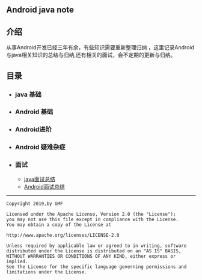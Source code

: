 ## Android java note

## 介绍

从事Android开发已经三年有余，有些知识需要重新整理归纳 ，这里记录Android与java相关知识的总结与归纳,还有相关的面试，会不定期的更新与归纳。

## 目录

* ### java 基础
* ### Android 基础
* ### Android进阶
* ### Android 疑难杂症
* ### 面试
    * [java面试总结](./interview/java/java面试题.md)
    * [Android面试总结](./interview/android/android面试题.md)

-----

```
Copyright 2019,by GMF

Licensed under the Apache License, Version 2.0 (the "License");
you may not use this file except in compliance with the License.
You may obtain a copy of the License at

http://www.apache.org/licenses/LICENSE-2.0

Unless required by applicable law or agreed to in writing, software
distributed under the License is distributed on an "AS IS" BASIS,
WITHOUT WARRANTIES OR CONDITIONS OF ANY KIND, either express or implied.
See the License for the specific language governing permissions and
limitations under the License.
```


